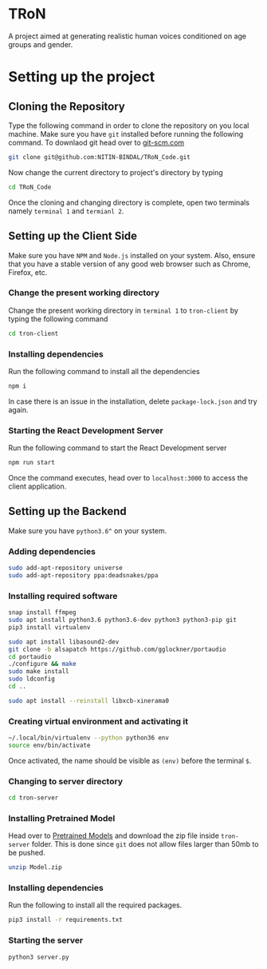 # TRoN
A project aimed at generating realistic human voices conditioned on age groups and gender.

# Setting up the project

## Cloning the Repository

Type the following command in order to clone the repository on you local machine. Make sure you have `git` installed before running the following command. To downlaod git head over to [git-scm.com](https://git-scm.com)

```bash
git clone git@github.com:NITIN-BINDAL/TRoN_Code.git
```
Now change the current directory to project's directory by typing

```bash
cd TRoN_Code
```
Once the cloning and changing directory is complete, open two terminals namely `terminal 1` and `termianl 2`.

## Setting up the Client Side

Make sure you have `NPM` and `Node.js` installed on your system. Also, ensure that you have a stable version of any good web browser such as Chrome, Firefox, etc.

### Change the present working directory
Change the present working directory in `terminal 1` to `tron-client` by typing the following command

```bash
cd tron-client
```

### Installing dependencies

Run the following command to install all the dependencies

```bash
npm i
```
In case there is an issue in the installation, delete `package-lock.json` and try again.

### Starting the React Development Server
Run the following command to start the React Development server

```bash
npm run start
```

Once the command executes, head over to `localhost:3000` to access the client application.


## Setting up the Backend

Make sure you have `python3.6^` on your system.

### Adding dependencies
```bash
sudo add-apt-repository universe
sudo add-apt-repository ppa:deadsnakes/ppa
```

### Installing required software

```bash
snap install ffmpeg
sudo apt install python3.6 python3.6-dev python3 python3-pip git
pip3 install virtualenv
```

```bash
sudo apt install libasound2-dev
git clone -b alsapatch https://github.com/gglockner/portaudio
cd portaudio
./configure && make
sudo make install
sudo ldconfig
cd ..
```

```bash
sudo apt install --reinstall libxcb-xinerama0
```

### Creating virtual environment and activating it
```bash
~/.local/bin/virtualenv --python python36 env
source env/bin/activate
```

Once activated, the name should be visible as `(env)` before the terminal `$`.

### Changing to  server directory

```bash
cd tron-server
```

### Installing Pretrained Model

Head over to [Pretrained Models](https://drive.google.com/file/d/19my-8sjPpFX8rRXf3l0L9QaAdlexnhdY/view?usp=sharing) and download the zip file inside `tron-server` folder. This is done since `git` does not allow files larger than 50mb to be pushed.

```bash
unzip Model.zip
```

### Installing dependencies

Run the following to install all the required packages.

```bash
pip3 install -r requirements.txt
```

### Starting the server

```bash
python3 server.py
```

